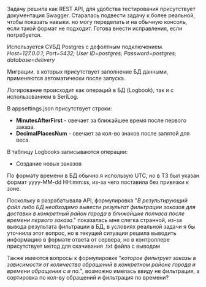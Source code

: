 Задачу решила как REST API, для удобства тестирования присутствует документация Swagger.
Старалась подвести задачу к более реальной, чтобы показать навыки. но могу переделать и на обычную консоль, если такой формат не подходит.
Готова внести исправления, если потребуется.

Используется СУБД Postgres с дефолтным подключением.
_Host=127.0.0.1;
Port=5432;
User ID=postgres;
Password=postgres;
database=delivery_

Миграции, в которых присутствует заполнение БД данными, применяются автоматически после запуска.

Логирование происходит как операций в БД (Logbook), так и с использованием в SeriLog.

В appsettings.json присутствует строки: 
- **MinutesAfterFirst** - овечает за ближайшее время после первого заказа.
- **DecimalPlacesNum** - овечает за кол-во знаков после запятой для веса.

В таблицу Logbooks записываются операции:
- Создание новых заказов

По формату времени в БД обычно я использую UTC, но в ТЗ был указан формат  yyyy-MM-dd HH:mm:ss, из-за чего поставила без привязки к зоне.

Поскольку я разрабатывала API, формулировка "_В результирующий файл либо БД необходимо вывести результат фильтрации заказов для доставки в конкретный район города в ближайшие полчаса после времени первого заказа_." показалась мне слегка странной, из-за вывода результата фильтрации в БД, в условиях реальной задачи я бы уточнила этот вопрос, но в текущей ситуации решила выводить информацию в формате ответа от сервера, но в контроллере присутствует метод для скачивания .txt файла с выводом

Также имеются вопросы к формулировке "_которое фильтрует заказы в зависимости от количества обращений в конкретном районе города и времени обращения с и по._", возможно имелась ввиду не фильтрация, а сортировка по кол-ву обращений и фильтрация по времени?
